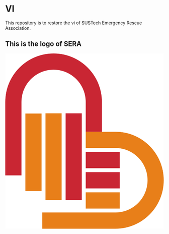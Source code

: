 # VI
This repository is to restore the vi of SUSTech Emergency Rescue Association.

## This is the logo of SERA
![logo图片](logo%E5%9B%BE%E5%BD%A2.png)
